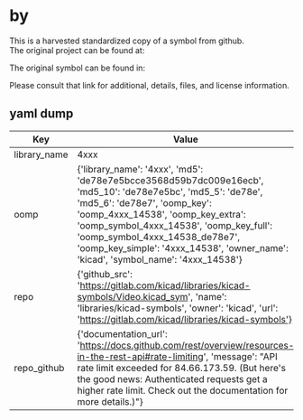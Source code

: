 #  by   
This is a harvested standardized copy of a symbol from github.  
The original project can be found at:  
  
The original symbol can be found in:

Please consult that link for additional, details, files, and license information.  
## yaml dump  
| Key | Value |  
| --- | --- |  
| library_name | 4xxx |  
| oomp | {'library_name': '4xxx', 'md5': 'de78e7e5bcce3568d59b7dc009e16ecb', 'md5_10': 'de78e7e5bc', 'md5_5': 'de78e', 'md5_6': 'de78e7', 'oomp_key': 'oomp_4xxx_14538', 'oomp_key_extra': 'oomp_symbol_4xxx_14538', 'oomp_key_full': 'oomp_symbol_4xxx_14538_de78e7', 'oomp_key_simple': '4xxx_14538', 'owner_name': 'kicad', 'symbol_name': '4xxx_14538'} |  
| repo | {'github_src': 'https://gitlab.com/kicad/libraries/kicad-symbols/Video.kicad_sym', 'name': 'libraries/kicad-symbols', 'owner': 'kicad', 'url': 'https://gitlab.com/kicad/libraries/kicad-symbols'} |  
| repo_github | {'documentation_url': 'https://docs.github.com/rest/overview/resources-in-the-rest-api#rate-limiting', 'message': "API rate limit exceeded for 84.66.173.59. (But here's the good news: Authenticated requests get a higher rate limit. Check out the documentation for more details.)"} |  

